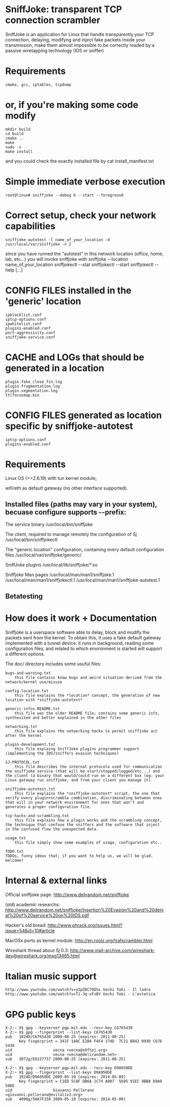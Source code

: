 # SniffJoke: transparent TCP connection scrambler

SniffJoke is an application for Linux that handle transparently your TCP connection, delaying, modifyng and inject fake packets inside your transmission, make them almost impossible to be correctly readed by a passive wiretapping technology (IDS or sniffer)

# Requirements

    cmake, gcc, iptables, tcpdump

# or, if you're making some code modify
    mkdir build
    cd build
    cmake ..
    make 
    sudo -s
    make install

and you could check the exactly installed file by
    cat install_manifest.txt

# Simple immediate verbose execution
    root@linux# sniffjoke --debug 6 --start --foreground

# Correct setup, check your network capabilities
    sniffjoke-autotest -l name_of_your_location -d /usr/local/var/sniffjoke -n 2

since you have runned the "autotest" in this network location (office, home, lab, etc...) you will invoke sniffjoke with
    sniffjoke --location name_of_your_location
    sniffjokectl --stat
    sniffjokectl --start
    sniffjokectl --help
    [...]

# CONFIG FILES installed in the 'generic' location
    ipblacklist.conf
    iptcp-options.conf
    ipwhitelist.conf
    plugins-enabled.conf
    port-aggressivity.conf
    sniffjoke-service.conf

# CACHE and LOGs that should be generated in a location
    plugin.fake_close_fin.log
    plugin.fragmentation.log
    plugin.segmentation.log
    ttlfocusmap.bin

# CONFIG FILES generated as location specific by sniffjoke-autotest
    iptcp-options.conf
    plugins-enabled.conf

# Requirements

Linux OS (>=2.6.19) with tun kernel module;

wifi/eth as default gateway (no other interface supported).

## Installed files (paths may vary in your system), becuase configure supports --prefix:

The service binary
    /usr/local/bin/sniffjoke

The client, required to manage remotely the configuration of Sj
    /usr/local/bin/sniffjokectl

The "generic location" configuration, containing every default configuration files
    /usr/local/var/sniffjoke/generic/

SniffJoke plugins
    /usr/local/lib/sniffjoke/*.so

Sniffjoke Man pages
    /usr/local/man/man1/sniffjoke.1
    /usr/local/man/man1/sniffjokectl.1
    /usr/local/man/man1/sniffjoke-autotest.1


Betatesting 
-----------

# How does it work + Documentation

Sniffjoke is a userspace software able to delay, block and modify the packets sent from the kernel. To obtain this, it uses a fake default gateway implemented with a tunnel device. it runs in background, reading some configuration files, and related to which environment is started will support a different options.

The doc/ directory includes some usuful files:

    bugs-and-warning.txt
        this file contains know bugs and weird situation derived from the network/kernel use/misuse

    config-location.txt
        this file explains the *location* concept, the generation of new location with *sniffjoke-autotest*

    generic-infos-README.txt
        this file was the older README file; contains some generic info, synthesized and better explained in the other files

    networking.txt
        this file explains the networking hacks to permit sniffjoke act after the kernel

    plugin-development.txt
        this file explaing SniffJoke plugins programmer support (implementing the IDS/sniffers evasion techniques)

    SJ-PROTOCOL.txt
        this file describes the internal protocolo used for communication the sniffjoke service (that will be start/stopped/logged/etc...) and the client (a binary that would/could run on a different box (eg: your Linux gateway run sniffjoke, and from your client you manage it). 

    sniffjoke-autotest.txt
        this file explains the *sniffjoke-autotest* script, the one that verify every plugin+scramble combination, discriminating between ones that will in your network environment for ones that won't and generates a proper configuration file.

    tcp-hacks-and-scrambling.txt
        this file explains how a plugin works and the scrambling concept, the technique that confuse the sniffers and the software that inject in the confused flow the unexpected data.

    usage.txt
        this file simply show some examples of usage, configuration etc..

    TODO.txt
    TODOs, funny ideas that; if you want to help us, we will be glad. welcome!

# Internal & external links

Official sniffjoke page:
    http://www.delirandom.net/sniffjoke

(old) academic researchs:
    http://www.delirandom.net/sniffjoke/Insertion%20Evasion%20and%20denial%20of%20service%20on%20IDS.pdf

Hacker's old bread:
    http://www.phrack.org/issues.html?issue=54&id=10#article

MacOSx ports as kernel module:
    http://en.roolz.org/trafscrambler.html

Wireshark thread about Sj 0.3:
    http://www.mail-archive.com/wireshark-dev@wireshark.org/msg13465.html

# Italian music support
    http://www.youtube.com/watch?v=y2pZ8C7ODSs Uochi Toki - Il ladro
    http://www.youtube.com/watch?v=T1-3q-vFsBY Uochi Toki - L'estetica

# GPG public keys
    X-2:~ X$ gpg --keyserver pgp.mit.edu --recv-key C6765430
    X-2:~ X$ gpg --fingerprint --list-keys C6765430
    pub   1024D/C6765430 2009-08-25 [expires: 2011-08-25]
          Key fingerprint = 341F 1A8C E2B4 F4F4 174D  7C21 B842 093D C676 5430
    uid                  vecna <vecna@s0ftpj.org>
    uid                  vecna <vecna@delirandom.net>
    sub   3072g/E8157737 2009-08-25 [expires: 2011-08-25]

    X-2:~ X$ gpg --keyserver pgp.mit.edu --recv-key D9A950DE
    X-2:~ X$ gpg --fingerprint --list-keys D9A950DE
    pub   1024D/D9A950DE 2009-05-10 [expires: 2014-05-09]
          Key fingerprint = C1ED 5C8F DB6A 1C74 A807  5695 91EC 9BB8 D9A9 50DE
    uid                  Giovanni Pellerano <giovanni.pellerano@evilaliv3.org>
    sub   4096g/50A7F150 2009-05-10 [expires: 2014-05-09]
    
